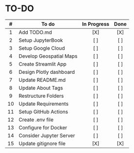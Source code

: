 # TO-DO

| #     | To do                     | In Progress   | Done  |
| :--:  | ------------------------- | :-----------: | :---: |
| 1     | Add TODO.md               | [X]           | [X]   |
| 2     | Setup JupyterBook         | [ ]           | [ ]   |
| 3     | Setup Google Cloud        | [ ]           | [ ]   |
| 4     | Develop Geospatial Maps   | [ ]           | [ ]   |
| 5     | Create Streamlit App      | [ ]           | [ ]   |
| 6     | Design Plotly dashboard   | [ ]           | [ ]   |
| 7     | Update README.md          | [ ]           | [ ]   |
| 8     | Update About Tags         | [ ]           | [ ]   |
| 9     | Restructure Folders       | [ ]           | [ ]   |
| 10    | Update Requirements       | [ ]           | [ ]   |
| 11    | Setup GitHub Actions      | [ ]           | [ ]   |
| 12    | Create .env file          | [ ]           | [ ]   |
| 13    | Configure for Docker      | [ ]           | [ ]   |
| 14    | Consider Jupyter Server   | [ ]           | [ ]   |
| 15    | Update gitignore file     | [X]           | [X]   |
